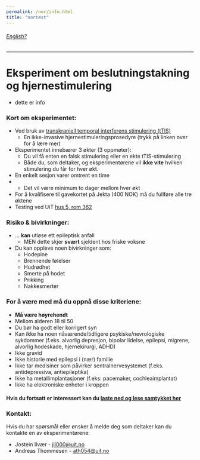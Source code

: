 ```yaml
---
permalink: /nor/info.html
title: "nortest"
---
```

###### [English?](https://jil000.github.io/testinttis/eng/info) 

---

# Eksperiment om beslutningstakning og hjernestimulering
*  dette er info

### Kort om eksperimentet: 
* Ved bruk av [transkraniell temporal interferens stimulering (tTIS)](https://jil000.github.io/testinttis/nor/info/ttis)
  * En ikke-invasive hjernestimuleringsprosedyre (trykk på linken over for å lære mer)
* Eksperimentet innebærer 3 økter (3 oppmøter):
  * Du vil få enten en falsk stimulering eller en ekte tTIS-stimulering
  * Både du, som deltaker, og eksperimentørene vil **ikke vite** hvilken stimulering du får for hver økt.
* En enkelt sesjon varer omtrent en time
* * Det vil være minimum to dager mellom hver økt
* For å kvalifisere til gavekortet på Jekta (400 NOK) må du fullføre alle tre øktene 
* Testing ved UiT [hus 5, rom 362](https://link.mazemap.com/18tSHnJI)

### Risiko &  bivirkninger:
* ... **kan** utløse ett epileptisk anfall
  * MEN dette skjer **svært** sjeldent hos friske voksne
* Du kan oppleve noen bivirkninger som:
  * Hodepine
  * Brennende følelser
  * Hudrødhet
  * Smerte på hodet
  * Prikking
  * Nakkesmerter

### For å være med må du oppnå disse kriteriene:
* **Må være høyrehendt**
* Mellom alderen 18 til 50
* Du bør ha godt eller korrigert syn
* Kan ikke ha noen nåværende/tidligere psykiske/nevrologiske sykdommer (f.eks. alvorlig depresjon, bipolar lidelse, epilepsi, migrene, alvorlig hodeskade, hjernekirurgi, ADHD)
* Ikke gravid
* Ikke historie med epilepsi i (nær) familie 
* Ikke tar medisiner som påvirker sentralnervesystemet (f.eks. antidepressiva, antiepileptika)
* Ikke ha metallimplantasjoner (f.eks: pacemaker, cochleaimplantat)
* Ikke ha elektroniske enheter i kroppen



#### Hvis du fortsatt er interessert kan du [laste ned og lese samtykket her](vg.no)


### Kontakt:
Hvis du har spørsmål eller ønsker å melde deg som deltaker kan du kontakte en av eksperimentørene:

* Jostein Ilvær - [jil000@uit.no](mailto:jil000@uit.no) 
* Andreas Thommesen - [ath054@uit.no](mailto:ath054@uit.no)

